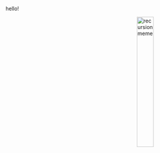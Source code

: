<p style="text-align: left;">hello!</p>
<img src="https://pbs.twimg.com/media/EdXAwNXWoAA_tgd.jpg" alt="recursion meme" width="30%" height="30%" align="right">

